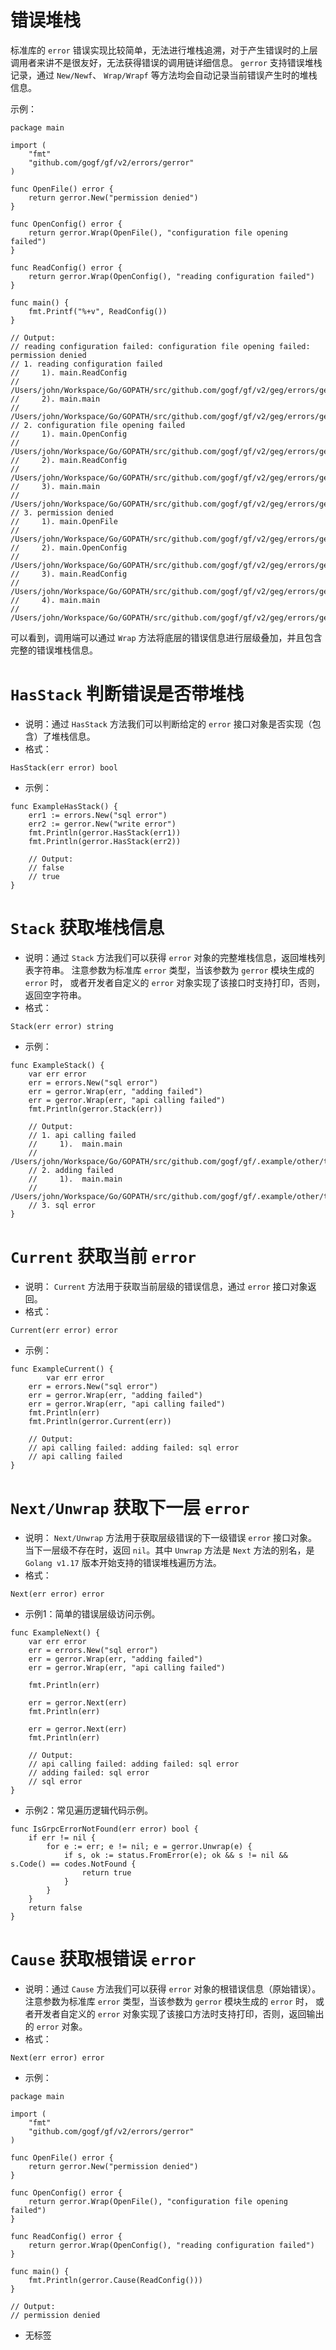 # 错误堆栈

标准库的 `error` 错误实现比较简单，无法进行堆栈追溯，对于产生错误时的上层调用者来讲不是很友好，无法获得错误的调用链详细信息。 `gerror` 支持错误堆栈记录，通过 `New/Newf`、 `Wrap/Wrapf` 等方法均会自动记录当前错误产生时的堆栈信息。

示例：

```
package main

import (
	"fmt"
	"github.com/gogf/gf/v2/errors/gerror"
)

func OpenFile() error {
	return gerror.New("permission denied")
}

func OpenConfig() error {
	return gerror.Wrap(OpenFile(), "configuration file opening failed")
}

func ReadConfig() error {
	return gerror.Wrap(OpenConfig(), "reading configuration failed")
}

func main() {
	fmt.Printf("%+v", ReadConfig())
}

// Output:
// reading configuration failed: configuration file opening failed: permission denied
// 1. reading configuration failed
//     1). main.ReadConfig
//         /Users/john/Workspace/Go/GOPATH/src/github.com/gogf/gf/v2/geg/errors/gerror/gerror2.go:18
//     2). main.main
//         /Users/john/Workspace/Go/GOPATH/src/github.com/gogf/gf/v2/geg/errors/gerror/gerror2.go:25
// 2. configuration file opening failed
//     1). main.OpenConfig
//         /Users/john/Workspace/Go/GOPATH/src/github.com/gogf/gf/v2/geg/errors/gerror/gerror2.go:14
//     2). main.ReadConfig
//         /Users/john/Workspace/Go/GOPATH/src/github.com/gogf/gf/v2/geg/errors/gerror/gerror2.go:18
//     3). main.main
//         /Users/john/Workspace/Go/GOPATH/src/github.com/gogf/gf/v2/geg/errors/gerror/gerror2.go:25
// 3. permission denied
//     1). main.OpenFile
//         /Users/john/Workspace/Go/GOPATH/src/github.com/gogf/gf/v2/geg/errors/gerror/gerror2.go:10
//     2). main.OpenConfig
//         /Users/john/Workspace/Go/GOPATH/src/github.com/gogf/gf/v2/geg/errors/gerror/gerror2.go:14
//     3). main.ReadConfig
//         /Users/john/Workspace/Go/GOPATH/src/github.com/gogf/gf/v2/geg/errors/gerror/gerror2.go:18
//     4). main.main
//         /Users/john/Workspace/Go/GOPATH/src/github.com/gogf/gf/v2/geg/errors/gerror/gerror2.go:25
```

可以看到，调用端可以通过 `Wrap` 方法将底层的错误信息进行层级叠加，并且包含完整的错误堆栈信息。

# `HasStack` 判断错误是否带堆栈

- 说明：通过 `HasStack` 方法我们可以判断给定的 `error` 接口对象是否实现（包含）了堆栈信息。
- 格式：









```
HasStack(err error) bool
```

- 示例：









```
func ExampleHasStack() {
  	err1 := errors.New("sql error")
  	err2 := gerror.New("write error")
  	fmt.Println(gerror.HasStack(err1))
  	fmt.Println(gerror.HasStack(err2))

  	// Output:
  	// false
  	// true
}
```


# `Stack` 获取堆栈信息

- 说明：通过 `Stack` 方法我们可以获得 `error` 对象的完整堆栈信息，返回堆栈列表字符串。 注意参数为标准库 `error` 类型，当该参数为 `gerror` 模块生成的 `error` 时， 或者开发者自定义的 `error` 对象实现了该接口时支持打印，否则，返回空字符串。
- 格式：









```
Stack(err error) string
```

- 示例：









```
func ExampleStack() {
   	var err error
  	err = errors.New("sql error")
  	err = gerror.Wrap(err, "adding failed")
  	err = gerror.Wrap(err, "api calling failed")
  	fmt.Println(gerror.Stack(err))

  	// Output:
  	// 1. api calling failed
  	//     1).  main.main
  	//         /Users/john/Workspace/Go/GOPATH/src/github.com/gogf/gf/.example/other/test.go:14
  	// 2. adding failed
  	//     1).  main.main
  	//         /Users/john/Workspace/Go/GOPATH/src/github.com/gogf/gf/.example/other/test.go:13
  	// 3. sql error
}
```


# `Current` 获取当前 `error`

- 说明： `Current` 方法用于获取当前层级的错误信息，通过 `error` 接口对象返回。
- 格式：









```
Current(err error) error
```

- 示例：









```
func ExampleCurrent() {
    	var err error
  	err = errors.New("sql error")
  	err = gerror.Wrap(err, "adding failed")
  	err = gerror.Wrap(err, "api calling failed")
  	fmt.Println(err)
  	fmt.Println(gerror.Current(err))

  	// Output:
  	// api calling failed: adding failed: sql error
  	// api calling failed
}
```


# `Next/Unwrap` 获取下一层 `error`

- 说明： `Next/Unwrap` 方法用于获取层级错误的下一级错误 `error` 接口对象。当下一层级不存在时，返回 `nil`。其中 `Unwrap` 方法是 `Next` 方法的别名，是 `Golang v1.17` 版本开始支持的错误堆栈遍历方法。
- 格式：









```
Next(err error) error
```

- 示例1：简单的错误层级访问示例。









```
func ExampleNext() {
  	var err error
  	err = errors.New("sql error")
  	err = gerror.Wrap(err, "adding failed")
  	err = gerror.Wrap(err, "api calling failed")

  	fmt.Println(err)

  	err = gerror.Next(err)
  	fmt.Println(err)

  	err = gerror.Next(err)
  	fmt.Println(err)

  	// Output:
  	// api calling failed: adding failed: sql error
  	// adding failed: sql error
  	// sql error
}
```

- 示例2：常见遍历逻辑代码示例。









```
func IsGrpcErrorNotFound(err error) bool {
  	if err != nil {
  		for e := err; e != nil; e = gerror.Unwrap(e) {
  			if s, ok := status.FromError(e); ok && s != nil && s.Code() == codes.NotFound {
  				return true
  			}
  		}
  	}
  	return false
}
```


# `Cause` 获取根错误 `error`

- 说明：通过 `Cause` 方法我们可以获得 `error` 对象的根错误信息（原始错误）。 注意参数为标准库 `error` 类型，当该参数为 `gerror` 模块生成的 `error` 时， 或者开发者自定义的 `error` 对象实现了该接口方法时支持打印，否则，返回输出的 `error` 对象。
- 格式：









```
Next(err error) error
```

- 示例：









```
package main

import (
  	"fmt"
  	"github.com/gogf/gf/v2/errors/gerror"
)

func OpenFile() error {
  	return gerror.New("permission denied")
}

func OpenConfig() error {
  	return gerror.Wrap(OpenFile(), "configuration file opening failed")
}

func ReadConfig() error {
  	return gerror.Wrap(OpenConfig(), "reading configuration failed")
}

func main() {
  	fmt.Println(gerror.Cause(ReadConfig()))
}

// Output:
// permission denied
```


- 无标签